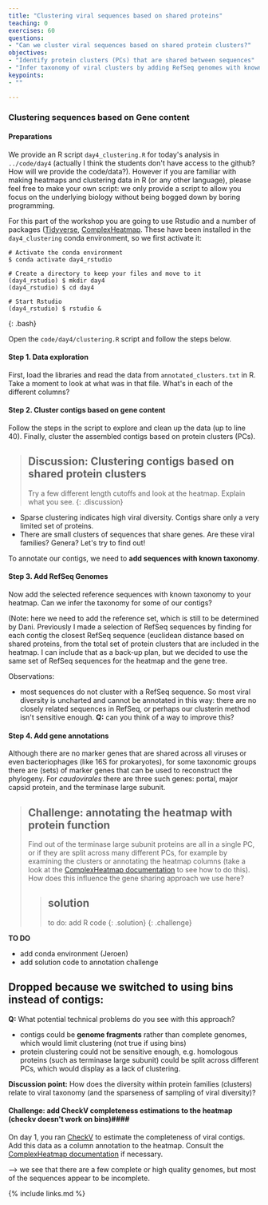 ```yaml
---
title: "Clustering viral sequences based on shared proteins"
teaching: 0
exercises: 60
questions:
- "Can we cluster viral sequences based on shared protein clusters?"
objectives:
- "Identify protein clusters (PCs) that are shared between sequences"
- "Infer taxonomy of viral clusters by adding RefSeq genomes with known taxonomy"
keypoints:
- ""

---
```

### Clustering sequences based on Gene content

#### Preparations
We provide an R script `day4_clustering.R` for today's analysis in `../code/day4` (actually I think the students don't have access to the github? How will we provide the code/data?). However if you are familiar with making heatmaps and clustering data in R (or any other language), please feel free to make your own script: we only provide a script to allow you focus on the underlying biology without being bogged down by boring programming.

For this part of the workshop you are going to use Rstudio and a number of packages ([Tidyverse](https://www.tidyverse.org/), [ComplexHeatmap](https://jokergoo.github.io/ComplexHeatmap-reference/book/]). These have been installed in the `day4_clustering` conda environment, so we first activate it:

~~~
# Activate the conda environment
$ conda activate day4_rstudio

# Create a directory to keep your files and move to it
(day4_rstudio) $ mkdir day4
(day4_rstudio) $ cd day4

# Start Rstudio
(day4_rstudio) $ rstudio &
~~~
{: .bash}

Open the `code/day4/clustering.R` script and follow the steps below.

#### Step 1. Data exploration
First, load the libraries and read the data from `annotated_clusters.txt` in R. Take a moment to look at what was in that file. What's in each of the different columns?

#### Step 2. Cluster contigs based on gene content
Follow the steps in the script to explore and clean up the data (up to line 40). Finally, cluster the assembled contigs based on protein clusters (PCs).   

>## Discussion: Clustering contigs based on shared protein clusters
> Try a few different length cutoffs and look at the heatmap. Explain what you see.
{: .discussion}

- Sparse clustering indicates high viral diversity. Contigs share only a very limited set of proteins.
- There are small clusters of sequences that share genes. Are these viral families? Genera? Let's try to find out!

To annotate our contigs, we need to **add sequences with known taxonomy**.

#### Step 3. Add RefSeq Genomes ####
Now add the selected reference sequences with known taxonomy to your heatmap. Can we infer the taxonomy for some of our contigs?

(Note: here we need to add the reference set, which is still to be determined by Dani.
Previously I made a selection of RefSeq sequences by finding for each contig the closest RefSeq sequence (euclidean distance based on shared proteins, from the total set of protein clusters that are included in the heatmap. I can include that as a back-up plan, but we decided to use the same set of RefSeq sequences for the heatmap and the gene tree.

Observations:
- most sequences do not cluster with a RefSeq sequence. So most viral diversity is uncharted and cannot be annotated in this way: there are no closely related sequences in RefSeq, or perhaps our clusterin method isn't sensitive enough.
**Q:** can you think of a way to improve this?  

#### Step 4. Add gene annotations ####
Although there are no marker genes that are shared across all viruses or even bacteriophages (like 16S for prokaryotes), for some taxonomic groups there are (sets) of marker genes that can be used to reconstruct the phylogeny. For *caudovirales* there are three such genes: portal, major capsid protein, and the terminase large subunit.

> ## Challenge: annotating the heatmap with protein function
>Find out of the terminase large subunit proteins are all in a single PC, or if they are split across many different PCs, for example by examining the clusters or annotating the heatmap columns (take a look at the [ComplexHeatmap documentation](https://jokergoo.github.io/ComplexHeatmap-reference/book/) to see how to do this). How does this influence the gene sharing approach we use here?
> > ## solution
> > to do: add R code
> {: .solution}
{: .challenge}

**TO DO**
- add conda environment (Jeroen)
- add solution code to annotation challenge


## Dropped because we switched to using bins instead of contigs:
**Q:** What potential technical problems do you see with this approach?
- contigs could be **genome fragments** rather than complete genomes, which would limit clustering (not true if using bins)  
- protein clustering could not be sensitive enough, e.g. homologous proteins (such as terminase large subunit) could be split across different PCs, which would display as a lack of clustering.

**Discussion point:**
How does the diversity within protein families (clusters) relate to viral taxonomy (and the sparseness of sampling of viral diversity)?


#### Challenge: add CheckV completeness estimations to the heatmap (checkv doesn't work on bins)####
On day 1, you ran [CheckV](https://www.nature.com/articles/s41587-020-00774-7) to estimate the completeness of viral contigs. Add this data as a column annotation to the heatmap. Consult the [ComplexHeatmap documentation](https://jokergoo.github.io/ComplexHeatmap-reference/book/) if necessary.

--> we see that there are a few complete or high quality genomes, but most of the sequences appear to be incomplete.




{% include links.md %}
